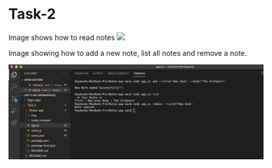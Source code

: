 # Task-2

Image shows how to read notes
<img src="./notes-app2.png">

Image showing how to add a new note, list all notes and remove a note.

<img src="./img/notes-app.png">
